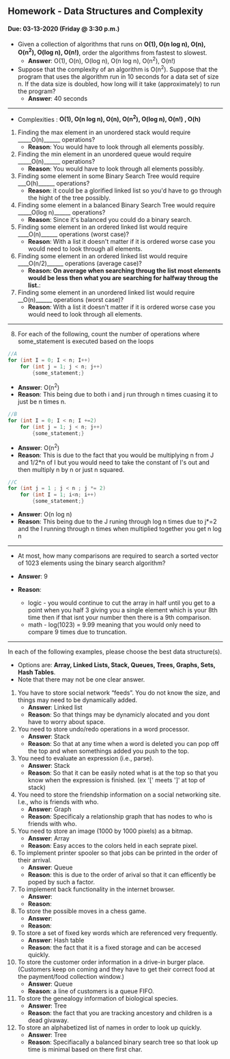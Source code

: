 ## Homework - Data Structures and Complexity
#### Due: 03-13-2020 (Friday @ 3:30 p.m.)

- Given a collection of algorithms that runs on **O(1), O(n log n), O(n), O(n<sup>2</sup>), O(log n), O(n!)**, order the algorithms from fastest to slowest.
    - **Answer**: O(1), O(n), O(log n), O(n log n), O(n<sup>2</sup>), O(n!)
- Suppose that the complexity of an algorithm is O(n<sup>2</sup>). Suppose that the program that uses the algorithm run in 10 seconds for a data set of size n. If the data size is doubled, how long will it take (approximately) to run the program? 
    - **Answer**: 40 seconds

----------------------------------------------------------------------------------------------------------------------------------

- Complexities : **O(1), O(n log n), O(n), O(n<sup>2</sup>), O(log n), O(n!) , O(h)**
<ol>
    <li>Finding the max element in an unordered stack would require _____O(n)______ operations?
        <ul><li><b>Reason</b>: You would have to look through all elements possibly.</li></ul></li>
    <li>Finding the min element in an unordered queue would require _____O(n)______ operations?
        <ul><li><b>Reason</b>: You would have to look through all elements possibly.</li></ul></li>
    <li>Finding some element in some Binary Search Tree would require ___O(h)______ operations?
        <ul><li><b>Reason</b>: it could be a glorified linked list so you'd have to go through the hight of the tree possibly.</li></ul></li>
    <li>Finding some element in a balanced Binary Search Tree would require _____O(log n)______ operations?
        <ul><li><b>Reason</b>: Since it's balanced you could do a binary search.</li></ul></li>
    <li>Finding some element in an ordered linked list would require ____O(n)______ operations (worst case)?
        <ul><li><b>Reason</b>: With a list it doesn't matter if it is ordered worse case you would need to look through all elements.</li></ul></li>
    <li>Finding some element in an ordered linked list would require ____O(n/2)______ operations (average case)?
        <ul><li><b>Reason: On average when searching throug the list most elements would be less then what you are searching for halfway throug the list.</b>: </li></ul></li>
    <li>Finding some element in an unordered linked list would require __O(n)______ operations (worst case)?
        <ul><li><b>Reason</b>: With a list it doesn't matter if it is ordered worse case you would need to look through all elements.</li></ul></li>
</ol>

----------------------------------------------------------------------------------------------------------------------------------

8. For each of the following, count the number of operations where some_statement is executed based on the loops

```cpp
//A
for (int I = 0; I < n; I++)
    for (int j = 1; j < n; j++)
        {some_statement;}
```
- **Answer**: O(n<sup>2</sup>)
- **Reason**: This being due to both i and j run through n times cuasing it to just be n times n.
```cpp
//B
for (int I = 0; I < n; I +=2)
    for (int j = 1; j < n; j++)
        {some_statement;}
```
- **Answer**: O(n<sup>2</sup>)
- **Reason**: This is due to the fact that you would be multiplying n from J and 1/2*n of I but you would need to take the constant of I's out and then multiply n by n or just n squared.
```cpp
//C
for (int j = 1 ; j < n ; j *= 2)
    for (int I = 1; i<n; i++)
        {some_statement;} 
```
- **Answer**: O(n log n)
- **Reason**: This being due to the J runing through log n times due to j*=2 and the I running through n times when multiplied together you get n log n

----------------------------------------------------------------------------------------------------------------------------------

- At most, how many comparisons are required to search a sorted vector of 1023 elements using the binary
search algorithm?

- **Answer**: 9
- **Reason**: 
    - logic - you would continue to cut the array in half until you get to a point when you half 3 giving you a single element which is your 8th time then if that isnt your number then there is a 9th comparison.
    - math - log(1023) = 9.99 meaning that you would only need to compare 9 times due to truncation.

----------------------------------------------------------------------------------------------------------------------------------

In each of the following examples, please choose the best data structure(s).
- Options are: **Array, Linked Lists, Stack, Queues, Trees, Graphs, Sets, Hash Tables**. 
- Note that there may not be one clear answer.

1. You have to store social network “feeds”. You do not know the size, and things may need to be dynamically added.
    - **Answer**: Linked list
    - **Reason**: So that things may be dynamicly alocated and you dont have to worry about space.
2. You need to store undo/redo operations in a word processor.
    - **Answer**: Stack
    - **Reason**: So that at any time when a word is deleted you can pop off the top and when somethings added you push to the top.
3. You need to evaluate an expression (i.e., parse).
    - **Answer**: Stack
    - **Reason**: So that it can be easily noted what is at the top so that you know when the expression is finished. (ex '[' meets ']' at top of stack)
4. You need to store the friendship information on a social networking site. I.e., who is friends with who.
    - **Answer**: Graph
    - **Reason**: Specificaly a relationship graph that has nodes to who is friends with who.
5. You need to store an image (1000 by 1000 pixels) as a bitmap.
    - **Answer**: Array
    - **Reason**: Easy acces to the colors held in each seprate pixel.
6. To implement printer spooler so that jobs can be printed in the order of their arrival.
    - **Answer**: Queue
    - **Reason**: this is due to the order of arival so that it can efficently be poped by such a factor.
7. To implement back functionality in the internet browser.
    - **Answer**:
    - **Reason**:
8. To store the possible moves in a chess game.
    - **Answer**:
    - **Reason**:
9. To store a set of fixed key words which are referenced very frequently.
    - **Answer**: Hash table
    - **Reason**: the fact that it is a fixed storage and can be accesed quickly.
10. To store the customer order information in a drive-in burger place. (Customers keep on coming and they have to get their correct food at the payment/food collection window.)
    - **Answer**: Queue
    - **Reason**: a line of customers is a queue FIFO.
11. To store the genealogy information of biological species.
    - **Answer**: Tree
    - **Reason**: the fact that you are tracking ancestory and children is a dead givaway.
12. To store an alphabetized list of names in order to look up quickly.
    - **Answer**: Tree
    - **Reason**: Specifiacally a balanced binary search tree so that look up time is minimal based on there first char.
